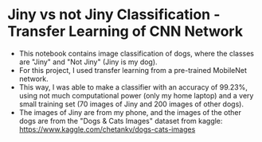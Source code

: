 # Jiny vs not Jiny Classification - Transfer Learning of CNN Network
* This notebook contains image classification of dogs, where the classes are "Jiny" and "Not Jiny" (Jiny is my dog).
* For this project, I used transfer learning from a pre-trained MobileNet network.
* This way, I was able to make a classifier with an accuracy of 99.23%, using not much computational power (only my home laptop) and a very small training set (70 images of Jiny and 200 images of other dogs).
* The images of Jiny are from my phone, and the images of the other dogs are from the "Dogs & Cats Images" dataset from kaggle: https://www.kaggle.com/chetankv/dogs-cats-images
